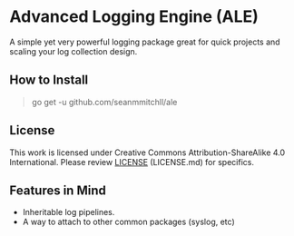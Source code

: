# Advanced Logging Engine (ALE)
A simple yet very powerful logging package great for quick projects and scaling your log collection design.

## How to Install
> go get -u github.com/seanmmitchll/ale

## License
This work is licensed under Creative Commons Attribution-ShareAlike 4.0 International. Please review [LICENSE](LICENSE.md) (LICENSE.md) for specifics.

## Features in Mind
- Inheritable log pipelines.
- A way to attach to other common packages (syslog, etc)
